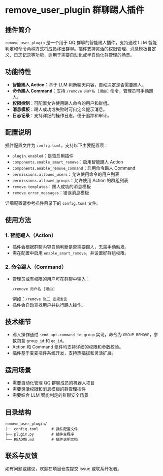 # remove_user_plugin 群聊踢人插件

## 插件简介

`remove_user_plugin` 是一个用于 QQ 群聊的智能踢人插件，支持通过 LLM 智能判定和命令两种方式将成员移出群聊。插件支持灵活的权限管理、消息模板自定义、日志记录等功能，适用于需要自动化或半自动化群管理的场景。

## 功能特性

- **智能踢人 Action**：基于 LLM 判断聊天内容，自动决定是否需要踢人。
- **命令踢人 Command**：支持 `/remove 用户名 [理由]` 命令，管理员可手动踢人。
- **权限控制**：可配置允许使用踢人命令的用户和群组。
- **消息模板**：踢人成功或失败时可自定义提示消息。
- **日志记录**：支持详细的操作日志，便于追踪和审计。

## 配置说明

插件配置文件为 `config.toml`，支持以下主要配置项：

- `plugin.enabled`：是否启用插件
- `components.enable_smart_remove`：启用智能踢人 Action
- `components.enable_remove_command`：启用命令踢人 Command
- `permissions.allowed_users`：允许使用命令的用户列表
- `permissions.allowed_groups`：允许使用 Action 的群组列表
- `remove.templates`：踢人成功的消息模板
- `remove.error_messages`：错误消息模板

详细配置请参考插件目录下的 `config.toml` 文件。

## 使用方法

### 1. 智能踢人（Action）
- 插件会根据群聊内容自动判断是否需要踢人，无需手动触发。
- 需在配置中启用 `enable_smart_remove`，并设置好群组权限。

### 2. 命令踢人（Command）
- 管理员或有权限的用户可在群聊中输入：
  ```
  /remove 用户名 [理由]
  ```
  例如：`/remove 张三 违规发言`
- 插件会自动查找用户并执行踢人操作。

## 技术细节

- 踢人操作通过 `send_api.command_to_group` 实现，命令为 `GROUP_REMOVE`，参数包含 `group_id` 和 `qq_id`。
- Action 和 Command 组件均支持详细的权限和参数校验。
- 插件基于麦麦插件系统开发，支持热插拔和灵活扩展。

## 适用场景

- 需要自动化管理 QQ 群聊成员的机器人项目
- 需要灵活权限和消息模板的群管理插件
- 需要结合 LLM 智能判定的群聊安全场景

## 目录结构

```
remove_user_plugin/
├── config.toml      # 插件配置文件
├── plugin.py        # 插件主程序
└── README.md        # 插件说明文档
```

## 联系与反馈

如有问题或建议，欢迎在项目仓库提交 issue 或联系开发者。
